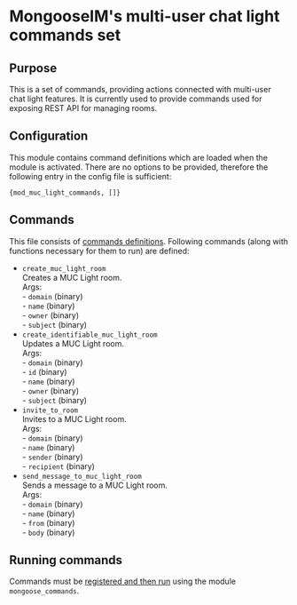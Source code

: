 # MongooseIM's multi-user chat light commands set

## Purpose
This is a set of commands, providing actions connected with multi-user chat light features.
It is currently used to provide commands used for exposing REST API for managing rooms.

## Configuration
This module contains command definitions which are loaded when the module is activated.
There are no options to be provided, therefore the following entry in the config file is sufficient:

```
{mod_muc_light_commands, []}
```

## Commands
This file consists of [commands definitions](mod_commands/).
Following commands (along with functions necessary for them to run) are defined:
+ `create_muc_light_room`  
Creates a MUC Light room.  
    Args:  
        - `domain` (binary)  
        - `name`  (binary)  
        - `owner` (binary)  
        - `subject` (binary)  
+ `create_identifiable_muc_light_room`  
Updates a MUC Light room.  
    Args:  
        - `domain` (binary)  
        - `id` (binary)  
        - `name` (binary)  
        - `owner` (binary)  
        - `subject` (binary)  
+ `invite_to_room`  
    Invites to a MUC Light room.  
    Args:  
        - `domain` (binary)  
        - `name` (binary)  
        - `sender` (binary)  
        - `recipient` (binary)  
+ `send_message_to_muc_light_room`  
Sends a message to a MUC Light room.  
    Args:  
        - `domain` (binary)  
        - `name` (binary)  
        - `from` (binary)  
        - `body` (binary)  

## Running commands
Commands must be [registered and then run](mod_commands/) using the module `mongoose_commands`.
